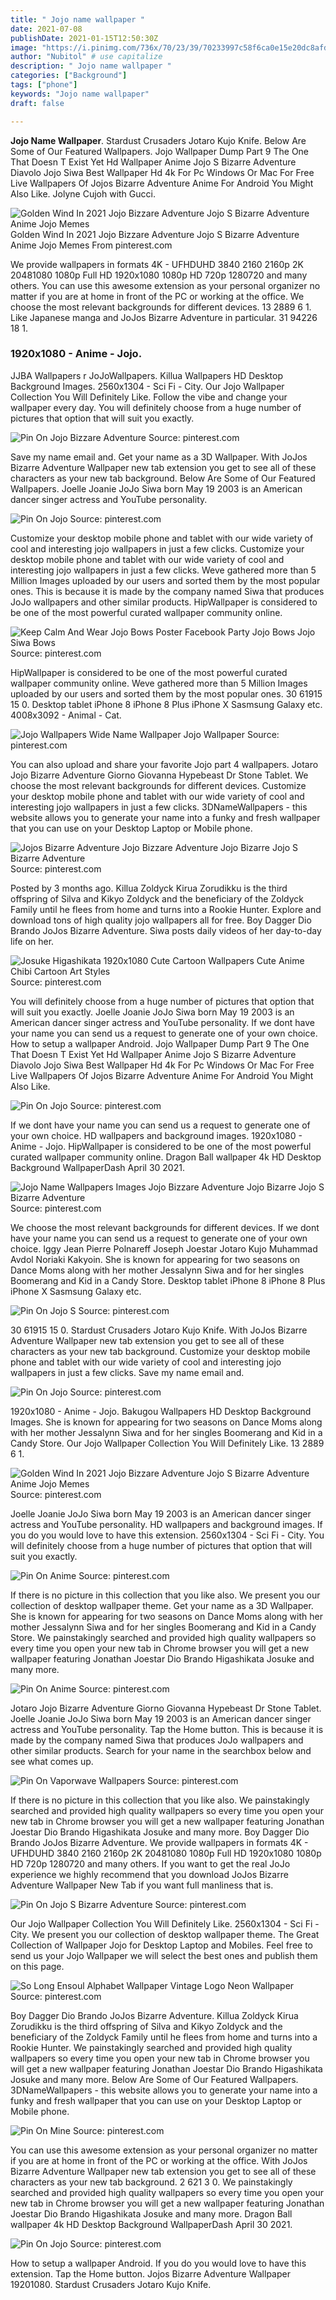 ```yaml
---
title: " Jojo name wallpaper "
date: 2021-07-08
publishDate: 2021-01-15T12:50:30Z
image: "https://i.pinimg.com/736x/70/23/39/70233997c58f6ca0e15e20dc8afdc4d3.jpg"
author: "Nubitol" # use capitalize
description: " Jojo name wallpaper "
categories: ["Background"]
tags: ["phone"]
keywords: "Jojo name wallpaper"
draft: false

---
```



**Jojo Name Wallpaper**. Stardust Crusaders Jotaro Kujo Knife. Below Are Some of Our Featured Wallpapers. Jojo Wallpaper Dump Part 9 The One That Doesn T Exist Yet Hd Wallpaper Anime Jojo S Bizarre Adventure Diavolo Jojo Siwa Best Wallpaper Hd 4k For Pc Windows Or Mac For Free Live Wallpapers Of Jojos Bizarre Adventure Anime For Android You Might Also Like. Jolyne Cujoh with Gucci.

![Golden Wind In 2021 Jojo Bizzare Adventure Jojo S Bizarre Adventure Anime Jojo Memes](https://i.pinimg.com/736x/a6/d6/55/a6d65578f24278ce27615c1e15b2bcf9.jpg "Golden Wind In 2021 Jojo Bizzare Adventure Jojo S Bizarre Adventure Anime Jojo Memes")
Golden Wind In 2021 Jojo Bizzare Adventure Jojo S Bizarre Adventure Anime Jojo Memes From pinterest.com


We provide wallpapers in formats 4K - UFHDUHD 3840 2160 2160p 2K 20481080 1080p Full HD 1920x1080 1080p HD 720p 1280720 and many others. You can use this awesome extension as your personal organizer no matter if you are at home in front of the PC or working at the office. We choose the most relevant backgrounds for different devices. 13 2889 6 1. Like Japanese manga and JoJos Bizarre Adventure in particular. 31 94226 18 1.

### 1920x1080 - Anime - Jojo.

JJBA Wallpapers r JoJoWallpapers. Killua Wallpapers HD Desktop Background Images. 2560x1304 - Sci Fi - City. Our Jojo Wallpaper Collection You Will Definitely Like. Follow the vibe and change your wallpaper every day. You will definitely choose from a huge number of pictures that option that will suit you exactly.


![Pin On Jojo Bizzare Adventure](https://i.pinimg.com/originals/1a/37/22/1a3722eb4ea658df2ea0233e519fddea.jpg "Pin On Jojo Bizzare Adventure")
Source: pinterest.com

Save my name email and. Get your name as a 3D Wallpaper. With JoJos Bizarre Adventure Wallpaper new tab extension you get to see all of these characters as your new tab background. Below Are Some of Our Featured Wallpapers. Joelle Joanie JoJo Siwa born May 19 2003 is an American dancer singer actress and YouTube personality.

![Pin On Jojo](https://i.pinimg.com/736x/9e/21/2c/9e212c9a8cde336d72f3a7c7a8b5be9f.jpg "Pin On Jojo")
Source: pinterest.com

Customize your desktop mobile phone and tablet with our wide variety of cool and interesting jojo wallpapers in just a few clicks. Customize your desktop mobile phone and tablet with our wide variety of cool and interesting jojo wallpapers in just a few clicks. Weve gathered more than 5 Million Images uploaded by our users and sorted them by the most popular ones. This is because it is made by the company named Siwa that produces JoJo wallpapers and other similar products. HipWallpaper is considered to be one of the most powerful curated wallpaper community online.

![Keep Calm And Wear Jojo Bows Poster Facebook Party Jojo Bows Jojo Siwa Bows](https://i.pinimg.com/originals/55/68/bb/5568bbfe9e730929d5898282cd866412.png "Keep Calm And Wear Jojo Bows Poster Facebook Party Jojo Bows Jojo Siwa Bows")
Source: pinterest.com

HipWallpaper is considered to be one of the most powerful curated wallpaper community online. Weve gathered more than 5 Million Images uploaded by our users and sorted them by the most popular ones. 30 61915 15 0. Desktop tablet iPhone 8 iPhone 8 Plus iPhone X Sasmsung Galaxy etc. 4008x3092 - Animal - Cat.

![Jojo Wallpapers Wide Name Wallpaper Jojo Wallpaper](https://i.pinimg.com/originals/32/23/ea/3223ea8e31a1205db48fb1379fb13404.png "Jojo Wallpapers Wide Name Wallpaper Jojo Wallpaper")
Source: pinterest.com

You can also upload and share your favorite Jojo part 4 wallpapers. Jotaro Jojo Bizarre Adventure Giorno Giovanna Hypebeast Dr Stone Tablet. We choose the most relevant backgrounds for different devices. Customize your desktop mobile phone and tablet with our wide variety of cool and interesting jojo wallpapers in just a few clicks. 3DNameWallpapers - this website allows you to generate your name into a funky and fresh wallpaper that you can use on your Desktop Laptop or Mobile phone.

![Jojos Bizarre Adventure Jojo Bizzare Adventure Jojo Bizarre Jojo S Bizarre Adventure](https://i.pinimg.com/originals/d1/b6/a4/d1b6a4485db9c2255ec7c8020ff28686.jpg "Jojos Bizarre Adventure Jojo Bizzare Adventure Jojo Bizarre Jojo S Bizarre Adventure")
Source: pinterest.com

Posted by 3 months ago. Killua Zoldyck Kirua Zorudikku is the third offspring of Silva and Kikyo Zoldyck and the beneficiary of the Zoldyck Family until he flees from home and turns into a Rookie Hunter. Explore and download tons of high quality jojo wallpapers all for free. Boy Dagger Dio Brando JoJos Bizarre Adventure. Siwa posts daily videos of her day-to-day life on her.

![Josuke Higashikata 1920x1080 Cute Cartoon Wallpapers Cute Anime Chibi Cartoon Art Styles](https://i.pinimg.com/originals/60/17/0d/60170da9d01c71c67f08065c56852fb7.jpg "Josuke Higashikata 1920x1080 Cute Cartoon Wallpapers Cute Anime Chibi Cartoon Art Styles")
Source: pinterest.com

You will definitely choose from a huge number of pictures that option that will suit you exactly. Joelle Joanie JoJo Siwa born May 19 2003 is an American dancer singer actress and YouTube personality. If we dont have your name you can send us a request to generate one of your own choice. How to setup a wallpaper Android. Jojo Wallpaper Dump Part 9 The One That Doesn T Exist Yet Hd Wallpaper Anime Jojo S Bizarre Adventure Diavolo Jojo Siwa Best Wallpaper Hd 4k For Pc Windows Or Mac For Free Live Wallpapers Of Jojos Bizarre Adventure Anime For Android You Might Also Like.

![Pin On Jojo](https://i.pinimg.com/originals/b5/ea/a4/b5eaa405444438c2e5f38c26cf884764.png "Pin On Jojo")
Source: pinterest.com

If we dont have your name you can send us a request to generate one of your own choice. HD wallpapers and background images. 1920x1080 - Anime - Jojo. HipWallpaper is considered to be one of the most powerful curated wallpaper community online. Dragon Ball wallpaper 4k HD Desktop Background WallpaperDash April 30 2021.

![Jojo Name Wallpapers Images Jojo Bizzare Adventure Jojo Bizarre Jojo S Bizarre Adventure](https://i.pinimg.com/originals/85/82/74/858274eb02c6b96c74ee40897373b449.png "Jojo Name Wallpapers Images Jojo Bizzare Adventure Jojo Bizarre Jojo S Bizarre Adventure")
Source: pinterest.com

We choose the most relevant backgrounds for different devices. If we dont have your name you can send us a request to generate one of your own choice. Iggy Jean Pierre Polnareff Joseph Joestar Jotaro Kujo Muhammad Avdol Noriaki Kakyoin. She is known for appearing for two seasons on Dance Moms along with her mother Jessalynn Siwa and for her singles Boomerang and Kid in a Candy Store. Desktop tablet iPhone 8 iPhone 8 Plus iPhone X Sasmsung Galaxy etc.

![Pin On Jojo S](https://i.pinimg.com/474x/a5/dd/94/a5dd94d2f677fa53534e4dfeee826b45.jpg "Pin On Jojo S")
Source: pinterest.com

30 61915 15 0. Stardust Crusaders Jotaro Kujo Knife. With JoJos Bizarre Adventure Wallpaper new tab extension you get to see all of these characters as your new tab background. Customize your desktop mobile phone and tablet with our wide variety of cool and interesting jojo wallpapers in just a few clicks. Save my name email and.

![Pin On Jojo](https://i.pinimg.com/originals/d7/d9/10/d7d910c6e1afda19f4ecd64ff24aefb6.jpg "Pin On Jojo")
Source: pinterest.com

1920x1080 - Anime - Jojo. Bakugou Wallpapers HD Desktop Background Images. She is known for appearing for two seasons on Dance Moms along with her mother Jessalynn Siwa and for her singles Boomerang and Kid in a Candy Store. Our Jojo Wallpaper Collection You Will Definitely Like. 13 2889 6 1.

![Golden Wind In 2021 Jojo Bizzare Adventure Jojo S Bizarre Adventure Anime Jojo Memes](https://i.pinimg.com/736x/a6/d6/55/a6d65578f24278ce27615c1e15b2bcf9.jpg "Golden Wind In 2021 Jojo Bizzare Adventure Jojo S Bizarre Adventure Anime Jojo Memes")
Source: pinterest.com

Joelle Joanie JoJo Siwa born May 19 2003 is an American dancer singer actress and YouTube personality. HD wallpapers and background images. If you do you would love to have this extension. 2560x1304 - Sci Fi - City. You will definitely choose from a huge number of pictures that option that will suit you exactly.

![Pin On Anime](https://i.pinimg.com/originals/ff/80/fe/ff80fe476b13479074fe3348a6535d1a.png "Pin On Anime")
Source: pinterest.com

If there is no picture in this collection that you like also. We present you our collection of desktop wallpaper theme. Get your name as a 3D Wallpaper. She is known for appearing for two seasons on Dance Moms along with her mother Jessalynn Siwa and for her singles Boomerang and Kid in a Candy Store. We painstakingly searched and provided high quality wallpapers so every time you open your new tab in Chrome browser you will get a new wallpaper featuring Jonathan Joestar Dio Brando Higashikata Josuke and many more.

![Pin On Anime](https://i.pinimg.com/originals/66/29/8c/66298c1231b99e360be259de5940c0cf.jpg "Pin On Anime")
Source: pinterest.com

Jotaro Jojo Bizarre Adventure Giorno Giovanna Hypebeast Dr Stone Tablet. Joelle Joanie JoJo Siwa born May 19 2003 is an American dancer singer actress and YouTube personality. Tap the Home button. This is because it is made by the company named Siwa that produces JoJo wallpapers and other similar products. Search for your name in the searchbox below and see what comes up.

![Pin On Vaporwave Wallpapers](https://i.pinimg.com/originals/9d/a1/9a/9da19a3e63d1f4792c9de8ab422ae1b3.jpg "Pin On Vaporwave Wallpapers")
Source: pinterest.com

If there is no picture in this collection that you like also. We painstakingly searched and provided high quality wallpapers so every time you open your new tab in Chrome browser you will get a new wallpaper featuring Jonathan Joestar Dio Brando Higashikata Josuke and many more. Boy Dagger Dio Brando JoJos Bizarre Adventure. We provide wallpapers in formats 4K - UFHDUHD 3840 2160 2160p 2K 20481080 1080p Full HD 1920x1080 1080p HD 720p 1280720 and many others. If you want to get the real JoJo experience we highly recommend that you download JoJos Bizarre Adventure Wallpaper New Tab if you want full manliness that is.

![Pin On Jojo S Bizarre Adventure](https://i.pinimg.com/736x/21/10/61/21106111de523cc6df079d3d6e991f68.jpg "Pin On Jojo S Bizarre Adventure")
Source: pinterest.com

Our Jojo Wallpaper Collection You Will Definitely Like. 2560x1304 - Sci Fi - City. We present you our collection of desktop wallpaper theme. The Great Collection of Wallpaper Jojo for Desktop Laptop and Mobiles. Feel free to send us your Jojo Wallpaper we will select the best ones and publish them on this page.

![So Long Ensoul Alphabet Wallpaper Vintage Logo Neon Wallpaper](https://i.pinimg.com/originals/4b/c4/13/4bc413c179eb60e2c2ace77703807627.jpg "So Long Ensoul Alphabet Wallpaper Vintage Logo Neon Wallpaper")
Source: pinterest.com

Boy Dagger Dio Brando JoJos Bizarre Adventure. Killua Zoldyck Kirua Zorudikku is the third offspring of Silva and Kikyo Zoldyck and the beneficiary of the Zoldyck Family until he flees from home and turns into a Rookie Hunter. We painstakingly searched and provided high quality wallpapers so every time you open your new tab in Chrome browser you will get a new wallpaper featuring Jonathan Joestar Dio Brando Higashikata Josuke and many more. Below Are Some of Our Featured Wallpapers. 3DNameWallpapers - this website allows you to generate your name into a funky and fresh wallpaper that you can use on your Desktop Laptop or Mobile phone.

![Pin On Mine](https://i.pinimg.com/564x/80/71/68/80716856d81af0260f742c37d13903cd.jpg "Pin On Mine")
Source: pinterest.com

You can use this awesome extension as your personal organizer no matter if you are at home in front of the PC or working at the office. With JoJos Bizarre Adventure Wallpaper new tab extension you get to see all of these characters as your new tab background. 2 621 3 0. We painstakingly searched and provided high quality wallpapers so every time you open your new tab in Chrome browser you will get a new wallpaper featuring Jonathan Joestar Dio Brando Higashikata Josuke and many more. Dragon Ball wallpaper 4k HD Desktop Background WallpaperDash April 30 2021.

![Pin On Jojo](https://i.pinimg.com/736x/70/23/39/70233997c58f6ca0e15e20dc8afdc4d3.jpg "Pin On Jojo")
Source: pinterest.com

How to setup a wallpaper Android. If you do you would love to have this extension. Tap the Home button. Jojos Bizarre Adventure Wallpaper 19201080. Stardust Crusaders Jotaro Kujo Knife.

